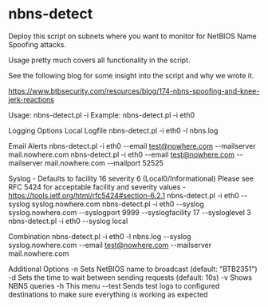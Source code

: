 nbns-detect
===========

Deploy this script on subnets where you want to monitor for NetBIOS Name Spoofing attacks.

Usage pretty much covers all functionality in the script.

See the following blog for some insight into the script and why we wrote it.

https://www.btbsecurity.com/resources/blog/174-nbns-spoofing-and-knee-jerk-reactions


Usage:   nbns-detect.pl -i <interface>
Example: nbns-detect.pl -i eth0

Logging Options
Local Logfile
nbns-detect.pl -i eth0 -l nbns.log

Email Alerts
nbns-detect.pl -i eth0 --email test@nowhere.com --mailserver mail.nowhere.com
nbns-detect.pl -i eth0 --email test@nowhere.com --mailserver mail.nowhere.com --mailport 52525

Syslog - Defaults to facility 16 severity 6 (Local0/Informational)
Please see RFC 5424 for acceptable facility and severity values - https://tools.ietf.org/html/rfc5424#section-6.2.1
nbns-detect.pl -i eth0 --syslog syslog.nowhere.com
nbns-detect.pl -i eth0 --syslog syslog.nowhere.com --syslogport 9999 --syslogfacility 17 --sysloglevel 3
nbns-detect.pl -i eth0 --syslog local

Combination
nbns-detect.pl -i eth0 -l nbns.log --syslog syslog.nowhere.com --email test@nowhere.com --mailserver mail.nowhere.com

Additional Options
-n <name>	Sets NetBIOS name to broadcast (default: "BTB2351")
-d <delay>	Sets the time to wait between sending requests (default: 10s)
-v		Shows NBNS queries
-h		This menu
--test		Sends test logs to configured destinations to make sure everything is working as expected
